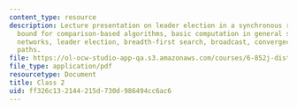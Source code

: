 ```yaml
---
content_type: resource
description: Lecture presentation on leader election in a synchronous ring, lower
  bound for comparison-based algorithms, basic computation in general synchronous
  networks, leader election, breadth-first search, broadcast, convergecast, and shortest
  paths.
file: https://ol-ocw-studio-app-qa.s3.amazonaws.com/courses/6-852j-distributed-algorithms-fall-2009/ff326c132144215d730d986494cc6ac6_MIT6_852JF09_lec02.pdf
file_type: application/pdf
resourcetype: Document
title: Class 2
uid: ff326c13-2144-215d-730d-986494cc6ac6
---
```

